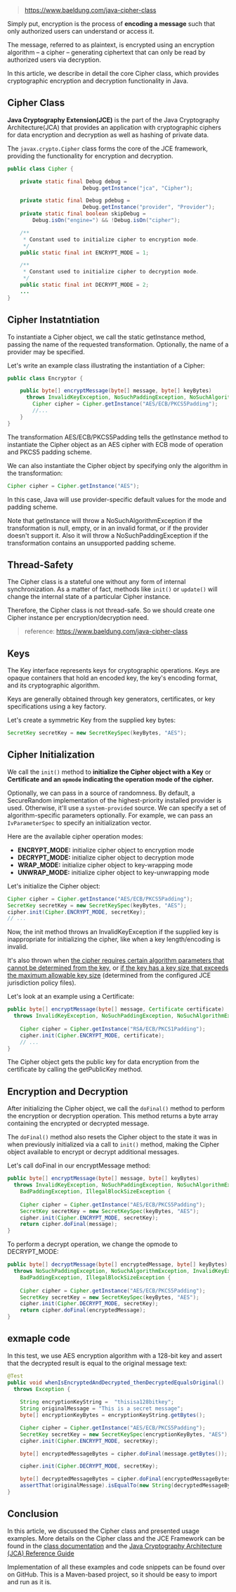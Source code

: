 
> https://www.baeldung.com/java-cipher-class

Simply put, encryption is the process of **encoding a message** such that only authorized users can understand or access it.

The message, referred to as plaintext, is encrypted using an encryption algorithm – a cipher – generating ciphertext that can only be read by authorized users via decryption.

In this article, we describe in detail the core Cipher class, which provides cryptographic encryption and decryption functionality in Java.

## Cipher Class

**Java Cryptography Extension(JCE)** is the part of the Java Cryptography Architecture(JCA) that provides an application with cryptographic ciphers for data encryption and decryption as well as hashing of private data.

The `javax.crypto.Cipher` class forms the core of the JCE framework, providing the functionality for encryption and decryption.

```java
public class Cipher {

    private static final Debug debug =
                        Debug.getInstance("jca", "Cipher");

    private static final Debug pdebug =
                        Debug.getInstance("provider", "Provider");
    private static final boolean skipDebug =
        Debug.isOn("engine=") && !Debug.isOn("cipher");

    /**
     * Constant used to initialize cipher to encryption mode.
     */
    public static final int ENCRYPT_MODE = 1;

    /**
     * Constant used to initialize cipher to decryption mode.
     */
    public static final int DECRYPT_MODE = 2;
    ...
}
```

## Cipher Instatntiation

To instantiate a Cipher object, we call the static getInstance method, passing the name of the requested transformation. Optionally, the name of a provider may be specified.

Let's write an example class illustrating the instantiation of a Cipher:

```java
public class Encryptor {

    public byte[] encryptMessage(byte[] message, byte[] keyBytes) 
      throws InvalidKeyException, NoSuchPaddingException, NoSuchAlgorithmException {
        Cipher cipher = Cipher.getInstance("AES/ECB/PKCS5Padding");
        //...
    }
}
```

The transformation AES/ECB/PKCS5Padding tells the getInstance method to instantiate the Cipher object as an AES cipher with ECB mode of operation and PKCS5 padding scheme.

We can also instantiate the Cipher object by specifying only the algorithm in the transformation:

```java
Cipher cipher = Cipher.getInstance("AES");
```

In this case, Java will use provider-specific default values for the mode and padding scheme.

Note that getInstance will throw a NoSuchAlgorithmException if the transformation is null, empty, or in an invalid format, or if the provider doesn't support it. Also it will throw a NoSuchPaddingException if the transformation contains an unsupported padding scheme.


## Thread-Safety

The Cipher class is a stateful one without any form of internal synchronization. As a matter of fact, methods like `init()` or `update()` will change the internal state of a particular Cipher instance.

Therefore, the Cipher class is not thread-safe. So we should create one Cipher instance per encryption/decryption need.

> reference: https://www.baeldung.com/java-cipher-class

## Keys

The Key interface represents keys for cryptographic operations. Keys are opaque containers that hold an encoded key, the key's encoding format, and its cryptographic algorithm.

Keys are generally obtained through key generators, certificates, or key specifications using a key factory.

Let's create a symmetric Key from the supplied key bytes:

```java
SecretKey secretKey = new SecretKeySpec(keyBytes, "AES");
```

## Cipher Initialization

We call the `init()` method to **initialize the Cipher object with a Key** or **Certificate and an `opmode` indicating the operation mode of the cipher.**

Optionally, we can pass in a source of randomness. By default, a SecureRandom implementation of the highest-priority installed provider is used. Otherwise, it'll use a `system-provided` source. We can specify a set of algorithm-specific parameters optionally. For example, we can pass an `IvParameterSpec` to specify an initialization vector.

Here are the available cipher operation modes:

- **ENCRYPT_MODE:** initialize cipher object to encryption mode
- **DECRYPT_MODE:** initialize cipher object to decryption mode
- **WRAP_MODE:** initialize cipher object to key-wrapping mode
- **UNWRAP_MODE:** initialize cipher object to key-unwrapping mode

Let's initialize the Cipher object:

```java
Cipher cipher = Cipher.getInstance("AES/ECB/PKCS5Padding");
SecretKey secretKey = new SecretKeySpec(keyBytes, "AES");
cipher.init(Cipher.ENCRYPT_MODE, secretKey);
// ...
```

Now, the init method throws an InvalidKeyException if the supplied key is inappropriate for initializing the cipher, like when a key length/encoding is invalid.

It's also thrown when <u>the cipher requires certain algorithm parameters that cannot be determined from the key</u>, or <u>if the key has a key size that exceeds the maximum allowable key size</u> (determined from the configured JCE jurisdiction policy files).

Let's look at an example using a Certificate:

```java
public byte[] encryptMessage(byte[] message, Certificate certificate) 
  throws InvalidKeyException, NoSuchPaddingException, NoSuchAlgorithmException {
 
    Cipher cipher = Cipher.getInstance("RSA/ECB/PKCS1Padding");
    cipher.init(Cipher.ENCRYPT_MODE, certificate);
    // ...
}
```

The Cipher object gets the public key for data encryption from the certificate by calling the getPublicKey method.

## Encryption and Decryption

After initializing the Cipher object, we call the `doFinal()` method to perform the encryption or decryption operation. This method returns a byte array containing the encrypted or decrypted message.

The `doFinal()` method also resets the Cipher object to the state it was in when previously initialized via a call to `init()` method, making the Cipher object available to encrypt or decrypt additional messages.

Let's call doFinal in our encryptMessage method:

```java
public byte[] encryptMessage(byte[] message, byte[] keyBytes)
  throws InvalidKeyException, NoSuchPaddingException, NoSuchAlgorithmException, 
    BadPaddingException, IllegalBlockSizeException {
 
    Cipher cipher = Cipher.getInstance("AES/ECB/PKCS5Padding");
    SecretKey secretKey = new SecretKeySpec(keyBytes, "AES");
    cipher.init(Cipher.ENCRYPT_MODE, secretKey);
    return cipher.doFinal(message);
}
```

To perform a decrypt operation, we change the opmode to DECRYPT_MODE:

```java
public byte[] decryptMessage(byte[] encryptedMessage, byte[] keyBytes) 
  throws NoSuchPaddingException, NoSuchAlgorithmException, InvalidKeyException, 
    BadPaddingException, IllegalBlockSizeException {
 
    Cipher cipher = Cipher.getInstance("AES/ECB/PKCS5Padding");
    SecretKey secretKey = new SecretKeySpec(keyBytes, "AES");
    cipher.init(Cipher.DECRYPT_MODE, secretKey);
    return cipher.doFinal(encryptedMessage);
}
```

## exmaple code

In this test, we use AES encryption algorithm with a 128-bit key and assert that the decrypted result is equal to the original message text:

```java
@Test
public void whenIsEncryptedAndDecrypted_thenDecryptedEqualsOriginal() 
  throws Exception {
 
    String encryptionKeyString =  "thisisa128bitkey";
    String originalMessage = "This is a secret message";
    byte[] encryptionKeyBytes = encryptionKeyString.getBytes();

    Cipher cipher = Cipher.getInstance("AES/ECB/PKCS5Padding");
    SecretKey secretKey = new SecretKeySpec(encryptionKeyBytes, "AES");
    cipher.init(Cipher.ENCRYPT_MODE, secretKey);

    byte[] encryptedMessageBytes = cipher.doFinal(message.getBytes());

    cipher.init(Cipher.DECRYPT_MODE, secretKey);

    byte[] decryptedMessageBytes = cipher.doFinal(encryptedMessageBytes);
    assertThat(originalMessage).isEqualTo(new String(decryptedMessageBytes));
}
```

## Conclusion

In this article, we discussed the Cipher class and presented usage examples. More details on the Cipher class and the JCE Framework can be found in the [class documentation](https://docs.oracle.com/en/java/javase/11/docs/api/java.base/javax/crypto/Cipher.html) and the [Java Cryptography Architecture (JCA) Reference Guide](https://docs.oracle.com/javase/9/security/java-cryptography-architecture-jca-reference-guide.htm)

Implementation of all these examples and code snippets can be found over on GitHub. This is a Maven-based project, so it should be easy to import and run as it is.

